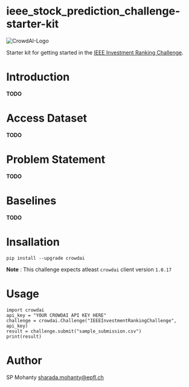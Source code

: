 # ieee_stock_prediction_challenge-starter-kit
![CrowdAI-Logo](https://github.com/crowdAI/crowdai/raw/master/app/assets/images/misc/crowdai-logo-smile.svg?sanitize=true)

Starter kit for getting started in the [IEEE Investment Ranking Challenge](https://www.crowdai.org/challenges/ieee-investment-ranking-challenge).

# Introduction
**TODO**

# Access Dataset
**TODO**

# Problem Statement
**TODO**

# Baselines
**TODO**

# Insallation

```
pip install --upgrade crowdai
```
**Note** : This challenge expects atleast `crowdai` client version `1.0.17`

# Usage
```
import crowdai
api_key = "YOUR CROWDAI API KEY HERE"
challenge = crowdai.Challenge("IEEEInvestmentRankingChallenge", api_key)
result = challenge.submit("sample_submission.csv")
print(result)
```

# Author
SP Mohanty <sharada.mohanty@epfl.ch>
